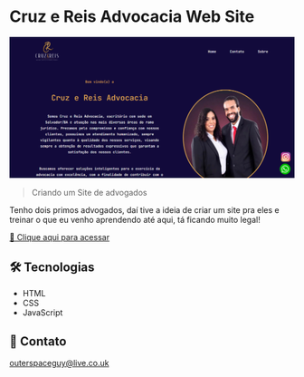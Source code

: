 # Cruz e Reis Advocacia Web Site 

![preview](./.github/preview.png)

> Criando um Site de advogados

Tenho dois primos advogados, daí tive a ideia de criar um site pra eles e treinar o que eu venho aprendendo até aqui, tá ficando muito legal!

[🔗 Clique aqui para acessar](https://filipesantos07.github.io/cruz-e-reis-site/)

## 🛠️ Tecnologias

- HTML
- CSS
- JavaScript

## 💛 Contato

outerspaceguy@live.co.uk
